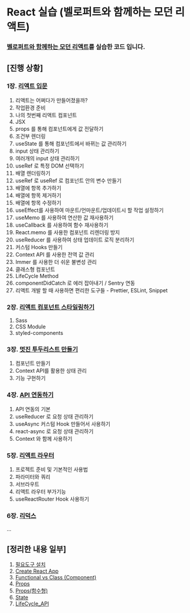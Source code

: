# React 실습 (벨로퍼트와 함께하는 모던 리액트)

### [벨로퍼트와 함께하는 모던 리액트](https://react.vlpt.us/)를 실습한 코드 입니다.

## [진행 상황]

### 1장. [리액트 입문](./react)

1. 리액트는 어쩌다가 만들어졌을까?
2. 작업환경 준비
3. 나의 첫번째 리액트 컴포넌트
4. JSX
5. props 를 통해 컴포넌트에게 값 전달하기
6. 조건부 렌더링
7. useState 를 통해 컴포넌트에서 바뀌는 값 관리하기
8. input 상태 관리하기
9. 여러개의 input 상태 관리하기
10. useRef 로 특정 DOM 선택하기
11. 배열 렌더링하기
12. useRef 로 useRef 로 컴포넌트 안의 변수 만들기
13. 배열에 항목 추가하기
14. 배열에 항목 제거하기
15. 배열에 항목 수정하기
16. useEffect를 사용하여 마운트/언마운트/업데이트시 할 작업 설정하기
17. useMemo 를 사용하여 연산한 값 재사용하기
18. useCallback 를 사용하여 함수 재사용하기
19. React.memo 를 사용한 컴포넌트 리렌더링 방지
20. useReducer 를 사용하여 상태 업데이트 로직 분리하기
21. 커스텀 Hooks 만들기
22. Context API 를 사용한 전역 값 관리
23. Immer 를 사용한 더 쉬운 불변성 관리
24. 클래스형 컴포넌트
25. LifeCycle Method
26. componentDidCatch 로 에러 잡아내기 / Sentry 연동
27. 리액트 개발 할 때 사용하면 편리한 도구들 - Prettier, ESLint, Snippet

### 2장. [리액트 컴포넌트 스타일링하기](./reactStyling)

1. Sass
2. CSS Module
3. styled-components

### 3장. [멋진 투두리스트 만들기](./reactTodoApp)

1. 컴포넌트 만들기
2. Context API를 활용한 상태 관리
3. 기능 구현하기

### 4장. [API 연동하기](./reactApi)

1. API 연동의 기본
2. useReducer 로 요청 상태 관리하기
3. useAsync 커스텀 Hook 만들어서 사용하기
4. react-async 로 요청 상태 관리하기
5. Context 와 함께 사용하기

### 5장. [리액트 라우터](./reactRouter)

1. 프로젝트 준비 및 기본적인 사용법
2. 파라미터와 쿼리
3. 서브라우트
4. 리액트 라우터 부가기능
5. useReactRouter Hook 사용하기

### 6장. [리덕스](./redux)

...

## [정리한 내용 일부]

1. [필요도구 설치](./docs/필요도구_설치.md)
2. [Create React App](./docs/Create_React_App.md)
3. [Functional vs Class (Component)](<./docs/Functional_vs_Class(Component).md>)
4. [Props](./docs/Props.md)
5. [Props(함수형)](./docs/함수형_Props.md)
6. [State](./docs/State.md)
7. [LifeCycle_API](./docs/LifeCycle_API.md)
